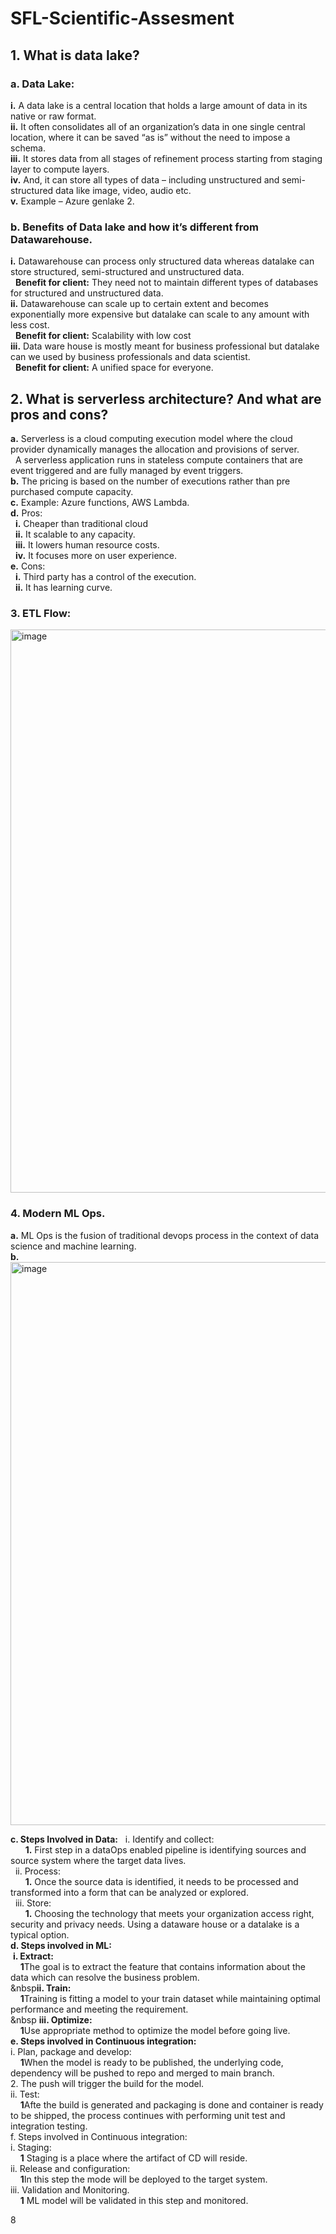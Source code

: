 # SFL-Scientific-Assesment
## 1.	What is data lake?
   ### a.   Data Lake:
   **i.**	A data lake is a central location that holds a large amount of data in its native or raw format.<br/>
   **ii.** It often consolidates all of an organization’s data in one single central location, where it can be saved “as is” without the need to impose a schema.<br/>
   **iii.** It stores data from all stages of refinement process starting from staging layer to compute layers.<br/>
   **iv.**  And, it can store all types of data – including unstructured and semi-structured data like image, video, audio etc.<br/>
   **v.**  Example – Azure genlake 2.<br/>

  ###  b.   Benefits of Data lake and how it’s different from Datawarehouse.
  **i.**  Datawarehouse can process only structured data whereas datalake can store structured, semi-structured and unstructured data.<br/>
     &nbsp; **Benefit for client:** They need not to maintain different types of databases for structured and unstructured data.<br/>
  **ii.**	Datawarehouse can scale up to certain extent and becomes exponentially more expensive but datalake can scale to any amount with less cost.<br/>
    &nbsp; **Benefit for client:** Scalability with low cost<br/>
 **iii.**	Data ware house is mostly meant for business professional but datalake can we used by business professionals and data scientist.<br/>
    &nbsp;  **Benefit for client:** A unified space for everyone.<br/>
## 2.	What is serverless architecture? And what are pros and cons?
**a.**	Serverless is a cloud computing execution model where the cloud provider dynamically manages the allocation and provisions of server.<br/>
&nbsp; A serverless application runs in stateless compute containers that are event triggered and are fully managed by event triggers.<br/>
**b.**	The pricing is based on the number of executions rather than pre purchased compute capacity.<br/>
**c.**	Example: Azure functions, AWS Lambda.<br/>
**d.**	Pros: <br/>
 &nbsp; **i.**	Cheaper than traditional cloud<br/>
  &nbsp; **ii.**	It scalable to any capacity.<br/>
  &nbsp; **iii.**	It lowers human resource costs.<br/>
  &nbsp; **iv.**	It focuses more on user experience.<br/>
**e.**	Cons:<br/>
  &nbsp; **i.**	Third party has a control of the execution.<br/>
  &nbsp; **ii.**	It has learning curve.<br/>
  
### 3.	ETL Flow:
<img width="901" alt="image" src="https://github.com/zainraza09/SFL-Scientific-Assesment/blob/main/ETL_Flow%20Diagram.PNG">

### 4.	Modern ML Ops.
**a.**	ML Ops is the fusion of traditional devops process in the context of data science and machine learning.<br/>
**b.**	
 <img width="901" alt="image" src="https://github.com/zainraza09/SFL-Scientific-Assesment/blob/main/MLOPS_Diagram.PNG">

**c.	Steps Involved in Data:**
&nbsp; i.	Identify and collect:<br/>
&nbsp; &nbsp; &nbsp; **1.**	First step in a dataOps enabled pipeline is identifying sources and source system where the target data lives.<br/>
&nbsp; ii.	Process:<br/>
&nbsp; &nbsp; &nbsp; **1.**	Once the source data is identified, it needs to be processed and transformed into a form that can be analyzed or explored.<br/>
&nbsp; iii.	Store:<br/>
&nbsp; &nbsp; &nbsp; **1.**	Choosing the technology that meets your organization access right, security and privacy needs. Using a dataware house or a datalake is a typical option.<br/>
**d.	Steps involved in ML:**<br/>
&nbsp;**i.	Extract:**<br/>
&nbsp;&nbsp;&nbsp; **1**The goal is to extract the feature that contains information about the data which can resolve the business problem.<br/>
&nbsp**ii.	Train:**<br/>
&nbsp;&nbsp;&nbsp; **1**Training is fitting a model to your train dataset while maintaining optimal performance and meeting the requirement.<br/>
&nbsp **iii.	Optimize:**<br/>
&nbsp;&nbsp;&nbsp; **1**Use appropriate method to optimize the model before going live.<br/>
**e.	Steps involved in Continuous integration:**<br/>
i.	Plan, package and develop:<br/>
&nbsp;&nbsp;&nbsp; **1**When the model is ready to be published, the underlying code, dependency will be pushed to repo and merged to main branch.<br/>
2.	The push will trigger the build for the model.<br/>
ii.	Test:<br/>
&nbsp;&nbsp;&nbsp; **1**Afte the build is generated and packaging is done and container is ready to be shipped, the process continues with performing unit test and integration testing.<br/>
f.	Steps involved in Continuous integration:<br/>
i.	Staging:<br/>
&nbsp;&nbsp;&nbsp; **1**	Staging is a place where the artifact of CD will reside.<br/>
ii.	Release and configuration:<br/>
&nbsp;&nbsp;&nbsp; **1**In this step the mode will be deployed to the target system.<br/>
iii.	Validation and Monitoring.<br/>
&nbsp;&nbsp;&nbsp; **1**	ML model will be validated in this step and monitored.<br/>




8
